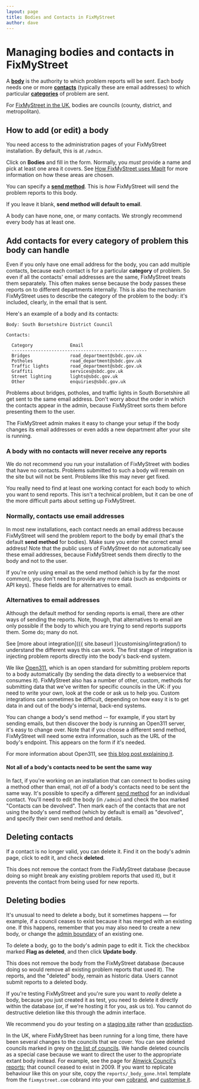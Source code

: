 ```yaml
---
layout: page
title: Bodies and Contacts in FixMyStreet
author: dave
---
```


# Managing bodies and contacts in FixMyStreet

<p class="lead">A <strong><a href="/glossary/#body" class="glossary__link">body</a></strong> is the authority to which problem
reports will be sent. Each body needs one or more <strong><a href="{{ site.baseurl }}glossary/#contact" class="glossary__link">contacts</a></strong>
(typically these are email addresses) to which particular
<strong><a href="{{ site.baseurl }}glossary/#category" class="glossary__link">categories</a></strong> of problem are sent. </p>

For [FixMyStreet in the UK](https://www.fixmystreet.com/), bodies are councils (county, district, and metropolitan).

## How to add (or edit) a body

You need access to the administration pages of your FixMyStreet installation.
By default, this is at `/admin`.

Click on **Bodies** and fill in the form. Normally, you _must_ provide a name
and pick at least one area it covers. See [How FixMyStreet uses
MapIt](/customising/fms_and_mapit) for more information on how these areas are chosen.

You can specify a <strong><a href="{{ site.baseurl }}glossary/#send-method" class="glossary__link">send method</a></strong>. This is *how* FixMyStreet will send the
problem reports to this body.

If you leave it blank, **send method will default to email**.

A body can have none, one, or many contacts. We strongly recommend every body
has at least one.

## Add contacts for every category of problem this body can handle

Even if you only have one email address for the body, you can add multiple
contacts, because each contact is for a particular **category** of problem. So
even if all the contacts' email addresses are the same, FixMyStreet treats
them separately. This often makes sense because the body passes these reports
on to different departments internally. This is also the mechanism FixMyStreet
uses to describe the category of the problem to the body: it's included,
clearly, in the email that is sent.

Here's an example of a body and its contacts:

    Body: South Borsetshire District Council

    Contacts:

      Category              Email
      ---------------------------------------------------
      Bridges               road_department@sbdc.gov.uk
      Potholes              road_department@sbdc.gov.uk
      Traffic lights        road_department@sbdc.gov.uk
      Graffiti              services@sbdc.gov.uk
      Street lighting       lights@sbdc.gov.uk
      Other                 enquiries@sbdc.gov.uk

Problems about bridges, potholes, and traffic lights in South Borsetshire all
get sent to the same email address. Don't worry about the order in which the
contacts appear in the admin, because FixMyStreet sorts them before presenting
them to the user.

The FixMyStreet admin makes it easy to change your setup if the body changes
its email addresses or even adds a new department after your site is running.

<div class="attention-box warning">
<h3>A body with no contacts will never receive any reports</h3>
<p>
We do not recommend you run your installation of FixMyStreet with bodies that
have no contacts. Problems submitted to such a body will remain on the site
but will not be sent. Problems like this may never get fixed.
</p>
<p>
You really need to find at least one working contact for each body to which
you want to send reports. This isn't a technical problem, but it can be one of
the more difficult parts about setting up FixMyStreet.
</p>
</div>

### Normally, contacts use email addresses

In most new installations, each contact needs an email address because
FixMyStreet will send the problem report to the body by email (that's the
default **send method** for bodies). Make sure you enter the correct email
address! Note that the public users of FixMyStreet do not automatically see
these email addresses, because FixMyStreet sends them directly to the body and
not to the user.

If you're only using email as the send method (which is by far the most
common), you don't need to provide any more data (such as endpoints or API
keys). These fields are for alternatives to email.

### Alternatives to email addresses

Although the default method for sending reports is email, there are other ways
of sending the reports. Note, though, that alternatives to email are only
possible if the body to which you are trying to send reports supports them.
Some do; many do not.

See
[more about integration]({{ site.baseurl }}customising/integration/)
to understand the different ways this can work. The first stage of
integration is injecting problem reports directly into the body's back-end
system.

We like
<a href="{{ site.baseurl }}glossary/#open311" class="glossary__link">Open311</a>,
which is an open standard for
submitting problem reports to a body automatically (by sending the data
directly to a webservice that consumes it). FixMyStreet also has a number of
other, custom, methods for submitting data that we've written for specific
councils in the UK: if you need to write your own, look at the code or ask us
to help you. Custom integrations can sometimes be difficult, depending on how
easy it is to get data in and out of the body's internal, back-end systems.

You can change a body's send method -- for example, if you start by sending
emails, but then discover the body is running an Open311 server, it's easy to
change over. Note that if you choose a different send method, FixMyStreet will
need some extra information, such as the URL of the body's endpoint. This
appears on the form if it's needed.

For more information about Open311, see [this blog post explaining
it](https://www.mysociety.org/blog/open311-explained).

#### Not all of a body's contacts need to be sent the same way

In fact, if you're working on an installation that can connect to bodies using
a method other than email, not *all* of a body's contacts need to be sent the
same way. It's possible to specify a different 
<a href="{{ site.baseurl }}glossary/#send-method" class="glossary__link">send method</a> for an
individual contact. You'll need to edit the body (in `/admin`) and check the
box marked "Contacts can be devolved". Then mark each of the contacts that are
not using the body's send method (which by default is email) as "devolved",
and specify their own send method and details.

## Deleting contacts

If a contact is no longer valid, you can delete it. Find it on the body's admin page, click to edit it, and check **deleted**.

This does not remove the contact from the FixMyStreet database (because doing
so might break any existing problem reports that used it), but it prevents the
contact from being used for new reports.

## Deleting bodies

It's unusual to need to delete a body, but it sometimes happens &mdash; for example, if a council ceases to exist because it has merged with an existing one.
If this happens, remember that you may also need to create a new body, or
change the 
<a href="/glossary/#area" class="glossary__link">admin boundary</a>
of an existing one.

To delete a body, go to the body's admin page to edit it. Tick the checkbox
marked **Flag as deleted**, and then click **Update body**.

This does not remove the body from the FixMyStreet database (because doing
so would remove all existing problem reports that used it). The reports,
and the "deleted" body, remain as historic data.  Users cannot submit reports
to a deleted body.

<div class="attention-box warning">
  If you're testing FixMyStreet and you're sure you want to <em>really</em> 
  delete a body, because you just created it as test, you need to delete it
  directly within the database (or, if we're hosting it for you, ask us to).
  You cannot do destructive deletion like this through the admin interface.
  <p>
    We recommend you do your testing on a 
    <a href="/glossary/#staging" class="glossary__link">staging site</a>
    rather than
    <a href="/glossary/#production" class="glossary__link">production</a>.
  </p>
</div>

In the UK, where FixMyStreet has been running for a long time, there have
been several changes to the councils that we cover. You can see deleted councils
marked in grey on [the list of councils](https://www.fixmystreet.com/reports).
We handle deleted councils as a special case because we want to direct the user
to the appropriate extant body instead. For example, see the page for
[Alnwick Council's reports](https://www.fixmystreet.com/reports/Alnwick); that
council ceased to exist in 2009. If you want to replicate behaviour like this
on your site, copy the `reports/_body_gone.html` template from the
`fixmystreet.com` cobrand into your own
<a href="/glossary/#cobrand" class="glossary__link">cobrand</a>, and
<a href="/customising/templates/">customise it</a>.





